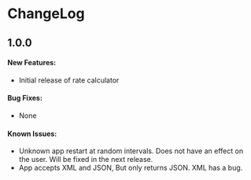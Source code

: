 # ChangeLog #

## 1.0.0 ##
#### New Features: ####
- Initial release of rate calculator

#### Bug Fixes: ####
- None

#### Known Issues: ####
- Unknown app restart at random intervals. Does not have an effect on the user. Will be fixed in the next release.
- App accepts XML and JSON, But only returns JSON. XML has a bug.